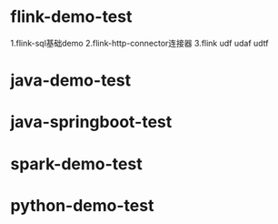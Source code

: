 # flink-demo-test
1.flink-sql基础demo
2.flink-http-connector连接器
3.flink udf udaf udtf


# java-demo-test
# java-springboot-test
# spark-demo-test
# python-demo-test